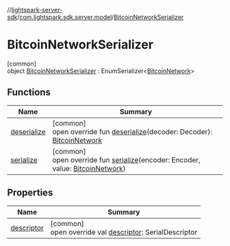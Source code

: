 //[lightspark-server-sdk](../../../index.md)/[com.lightspark.sdk.server.model](../index.md)/[BitcoinNetworkSerializer](index.md)

# BitcoinNetworkSerializer

[common]\
object [BitcoinNetworkSerializer](index.md) : EnumSerializer&lt;[BitcoinNetwork](../-bitcoin-network/index.md)&gt;

## Functions

| Name | Summary |
|---|---|
| [deserialize](../-withdrawal-request-status-serializer/index.md#-119773072%2FFunctions%2F-1086033721) | [common]<br>open override fun [deserialize](../-withdrawal-request-status-serializer/index.md#-119773072%2FFunctions%2F-1086033721)(decoder: Decoder): [BitcoinNetwork](../-bitcoin-network/index.md) |
| [serialize](index.md#1905838294%2FFunctions%2F-1086033721) | [common]<br>open override fun [serialize](index.md#1905838294%2FFunctions%2F-1086033721)(encoder: Encoder, value: [BitcoinNetwork](../-bitcoin-network/index.md)) |

## Properties

| Name | Summary |
|---|---|
| [descriptor](../-withdrawal-request-status-serializer/index.md#-54158242%2FProperties%2F-1086033721) | [common]<br>open override val [descriptor](../-withdrawal-request-status-serializer/index.md#-54158242%2FProperties%2F-1086033721): SerialDescriptor |
